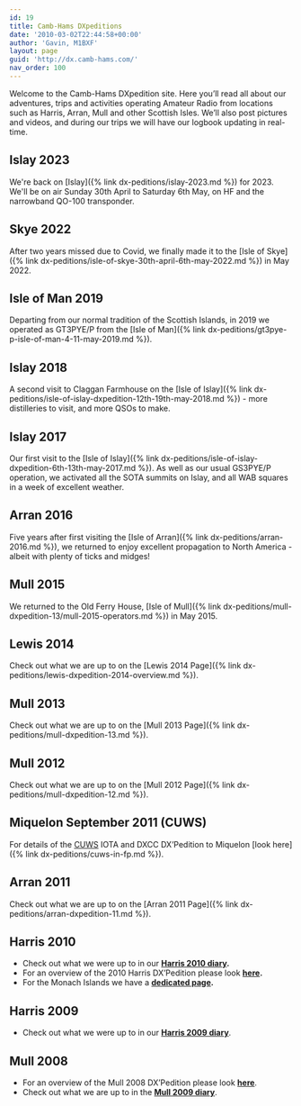 ```yaml
---
id: 19
title: Camb-Hams DXpeditions
date: '2010-03-02T22:44:58+00:00'
author: 'Gavin, M1BXF'
layout: page
guid: 'http://dx.camb-hams.com/'
nav_order: 100
---
```


Welcome to the Camb-Hams DXpedition site. Here you’ll read all about our adventures, trips and activities operating Amateur Radio from locations such as Harris, Arran, Mull and other Scottish Isles. We’ll also post pictures and videos, and during our trips we will have our logbook updating in real-time.

## Islay 2023

We're back on [Islay]({% link dx-peditions/islay-2023.md %}) for 2023. We'll be on air Sunday 30th April to Saturday 6th May, on HF and the narrowband QO-100 transponder.

## Skye 2022

After two years missed due to Covid, we finally made it to the [Isle of Skye]({% link dx-peditions/isle-of-skye-30th-april-6th-may-2022.md %}) in May 2022.

## Isle of Man 2019

Departing from our normal tradition of the Scottish Islands, in 2019 we operated as GT3PYE/P from the [Isle of Man]({% link dx-peditions/gt3pye-p-isle-of-man-4-11-may-2019.md %}).

## Islay 2018

A second visit to Claggan Farmhouse on the [Isle of Islay]({% link dx-peditions/isle-of-islay-dxpedition-12th-19th-may-2018.md %}) - more distilleries to visit, and more QSOs to make.

## Islay 2017

Our first visit to the [Isle of Islay]({% link dx-peditions/isle-of-islay-dxpedition-6th-13th-may-2017.md %}). As well as our usual GS3PYE/P operation, we activated all the SOTA summits on Islay, and all WAB squares in a week of excellent weather.

## Arran 2016

Five years after first visiting the [Isle of Arran]({% link dx-peditions/arran-2016.md %}), we returned to enjoy excellent propagation to North America - albeit with plenty of ticks and midges!

## Mull 2015

We returned to the Old Ferry House, [Isle of Mull]({% link dx-peditions/mull-dxpedition-13/mull-2015-operators.md %}) in May 2015.

## Lewis 2014

Check out what we are up to on the [Lewis 2014 Page]({% link dx-peditions/lewis-dxpedition-2014-overview.md %}).

## Mull 2013

Check out what we are up to on the [Mull 2013 Page]({% link dx-peditions/mull-dxpedition-13.md %}).

## Mull 2012

Check out what we are up to on the [Mull 2012 Page]({% link dx-peditions/mull-dxpedition-12.md %}).

## Miquelon September 2011 (CUWS)

For details of the [CUWS](https://www.g6uw.org/) IOTA and DXCC DX’Pedition to Miquelon [look here]({% link dx-peditions/cuws-in-fp.md %}).

## Arran 2011

Check out what we are up to on the [Arran 2011 Page]({% link dx-peditions/arran-dxpedition-11.md %}).

## Harris 2010

- Check out what we were up to in our [**Harris 2010 diary**](http://dx.camb-hams.com/dx-peditions/harris-dxpedition-10/harris-2010-diary/)**.**
- For an overview of the 2010 Harris DX’Pedition please look [**here**](http://dx.camb-hams.com/dx-peditions/harris-dxpedition-10/)**.**
- For the Monach Islands we have a [**dedicated page**](http://dx.camb-hams.com/dx-peditions/harris-dxpedition-10/harris-2010-monach-islands/)**.**

## Harris 2009

- Check out what we were up to in our [**Harris 2009 diary**](http://dx.camb-hams.com/dx-peditions/harris-dxpedition-09/harris-2009-diary/).

## Mull 2008

- For an overview of the Mull 2008 DX’Pedition please look [**here**](http://dx.camb-hams.com/dx-peditions/camb-hams-mull-dx-pedition/).
- Check out what we are up to in the [**Mull 2009 diary**](http://dx.camb-hams.com/dx-peditions/camb-hams-mull-dx-pedition/the-mull-diary/).